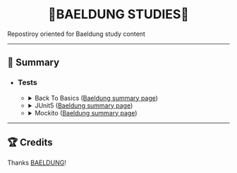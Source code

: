 <h1 align=center>🍃BAELDUNG STUDIES🍃</h1>
<p>Repostiroy oriented for Baeldung study content</p>


<hr>


<h2>📌 Summary</h2>
<ul>
  <li>
    <h3>Tests</h3>
    <ul>
      <li>
        <details close>
          <summary><span>Back To Basics (<a href="https://www.baeldung.com/java-tutorial">Baeldung summary page</a>)</span></summary>
          <ul>
            <li>
              <details close>
                <summary><span>5. Java Streams (<a href="https://www.baeldung.com/java-streams">Baeldung summary page</a>)</span></summary>
                <ul>
                  <li>
                    <span>Introduction to Java 8 (<a href="https://github.com/LoriaLawrenceZ/Baeldung/blob/main/BackToBasics/Streams/StreamBasics/IntroductionToStreams.md" target="_blank">notes.md<a> | <a href="https://www.baeldung.com/java-8-streams-introduction">Baeldung page</a>)</span>
                  </li>
                  <li>
                    <span>The Java 8 Stream API (<a href="https://github.com/LoriaLawrenceZ/Baeldung/blob/main/BackToBasics/Streams/StreamBasics/StreamAPITutorial.md" target="_blank">notes.md<a> | <a href="https://www.baeldung.com/java-8-streams">Baeldung page</a>)</span>
                  </li>
                </ul>
              </details>
            </li>
          </ul>
        </details>
      </li>
<!---->
      <li>
        <details close>
          <summary><span>JUnit5 (<a href="https://www.baeldung.com/category/testing/tag/junit-5">Baeldung summary page</a>)</span></summary>
          <ul>
            <li>
              <span>1 - A Guide to JUnit5 (<a href="https://github.com/LoriaLawrenceZVR/Baeldung/tree/main/Tests/JUnit5/AGuideToJUnit5/notes.md" target="_blank">notes.md<a> | <a href="https://www.baeldung.com/junit-5">Baeldung page</a>)</span>
            </li>
          </ul>
        </details>
      </li>
<!---->
      <li>
        <details close>
          <summary><span>Mockito (<a href="https://www.baeldung.com/category/testing/tag/mockito" target="_blank">Baeldung summary page</a>)</span></summary>
          <ul>
            <li>
              <span>1 - Getting Started with Mockito @Mock, @Spy, @Captor and @InjectMocks (<a href="https://github.com/LoriaLawrenceZVR/Baeldung/tree/main/Tests/Mockito/GettingStartedWithMockito/notes.md" target="_blank">notes.md<a> | <a href="https://www.baeldung.com/mockito-annotations">Baeldung page</a>)</span>
            </li>
          </ul>
        </details>
      </li>
    </ul>
  </li>
</ul>


<hr>


<h2>🏆 Credits</h2>
<span>Thanks <a href="https://www.baeldung.com/">BAELDUNG</a>!</span>
